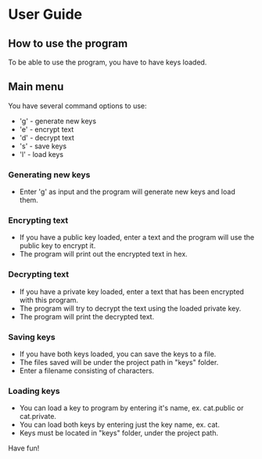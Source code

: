 # User Guide

## How to use the program
To be able to use the program, you have to have keys loaded.

## Main menu
You have several command options to use:
- 'g' - generate new keys
- 'e' - encrypt text
- 'd' - decrypt text
- 's' - save keys
- 'l' - load keys

### Generating new keys
- Enter 'g' as input and the program will generate new keys and load them.

### Encrypting text
- If you have a public key loaded, enter a text and the program will use the public key to encrypt it.
- The program will print out the encrypted text in hex.

### Decrypting text
- If you have a private key loaded, enter a text that has been encrypted with this program.
- The program will try to decrypt the text using the loaded private key.
- The program will print the decrypted text.

### Saving keys
- If you have both keys loaded, you can save the keys to a file.
- The files saved will be under the project path in "keys" folder.
- Enter a filename consisting of characters.

### Loading keys
- You can load a key to program by entering it's name, ex. cat.public or cat.private.
- You can load both keys by entering just the key name, ex. cat.
- Keys must be located in "keys" folder, under the project path.


Have fun!
